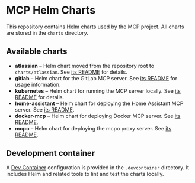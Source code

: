# MCP Helm Charts

This repository contains Helm charts used by the MCP project. All charts are stored in the `charts` directory.

## Available charts

- **atlassian** – Helm chart moved from the repository root to `charts/atlassian`. See [its README](charts/atlassian/README.md) for details.
- **gitlab** – Helm chart for the GitLab MCP server. See [its README](charts/gitlab/README.md) for usage information.
- **kubernetes** – Helm chart for running the MCP server locally. See [its README](charts/kubernetes/README.md) for details.
- **home-assistant** – Helm chart for deploying the Home Assistant MCP server. See [its README](charts/home-assistant/README.md).
- **docker-mcp** – Helm chart for deploying Docker MCP server. See [its README](charts/docker-mcp/README.md).
- **mcpo** – Helm chart for deploying the mcpo proxy server. See [its README](charts/mcpo/README.md).

## Development container

A [Dev Container](https://containers.dev/) configuration is provided in the `.devcontainer` directory. It includes Helm and related tools to lint and test the charts locally.
